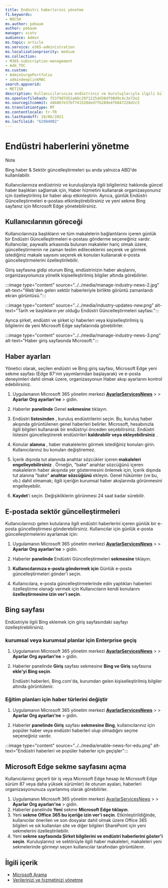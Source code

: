 ```yaml
---
title: Endüstri haberlerini yönetme
f1.keywords:
- NOCSH
ms.author: pebaum
author: pebaum
manager: scotv
audience: Admin
ms.topic: article
ms.service: o365-administration
ms.localizationpriority: medium
ms.collection:
- M365-subscription-management
- Adm_TOC
ms.custom:
- AdminSurgePortfolio
- admindeeplinkMAC
search.appverid:
- MET150
description: Kullanıcılarınıza endüstriniz ve kuruluşlarıyla ilgili bilgileriniz hakkında güncel haber başlıkları s sağlama, Haber hizmetini kullanarak organizasyonunız için özelleştirilmiş bir haber akışı etkinleştirme.
ms.openlocfilehash: f53f9d7d52a68c29f1225dd38df90d9c4c3e72e2
ms.sourcegitcommit: d4b867e37bf741528ded7fb289e4f6847228d2c5
ms.translationtype: MT
ms.contentlocale: tr-TR
ms.lasthandoff: 10/06/2021
ms.locfileid: "62984002"
---
```

# <a name="manage-industry-news"></a>Endüstri haberlerini yönetme

> [!NOTE] 
> Bing haber & Sektör güncelleştirmeleri şu anda yalnızca ABD'de kullanılabilir.

Kullanıcılarınıza endüstriniz ve kuruluşlarıyla ilgili bilgileriniz hakkında güncel haber başlıkları sağlamak için, Haber hizmetini kullanarak organizasyonunız için özelleştirilmiş bir haber akışı etkinleştirin. Ayrıca, günlük Endüstri Güncelleştirmeleri e-postası etkinleştirebilirsiniz ve yeni sekme Bing sayfanız için Microsoft Edge yönetebilirsiniz.

## <a name="what-your-users-will-see"></a>Kullanıcılarının göreceği

Kullanıcılarınıza başlıkların ve tüm makalelerin bağlantılarını içeren günlük bir Endüstri Güncelleştirmeleri e-postası gönderme seçeneğiniz vardır. Kullanıcılar, paywalls arkasında bulunan makaleler hariç olmak üzere, güncelleştirmenin ne zaman teslim edileceklerini seçerek ve görmek istediğiniz makale sayısını seçerek ek konuları kullanarak e-posta güncelleştirmelerini özelleştirilebilir.

Giriş sayfasına gidip oturum Bing, endüstrinizin haber akışlarını, organizasyonunıza yönelik kişiselleştirilmiş bilgiler altında görebilirler.

:::image type="content" source="../../media/manage-industry-news-2.jpg" alt-text="Web'den gelen sektör haberleriyle birlikte görüntü zamanlandı ekran görüntüsü.":::

:::image type="content" source="../../media/industry-updates-new.png" alt-text="Tarih ve başlıkların yer olduğu Endüstri Güncelleştirmeleri sayfası.":::

Ayrıca şirket, endüstri ve şirket içi haberleri veya kişiselleştirilmiş iş bilgilerini de yeni Microsoft Edge sayfalarında görebilirler.

:::image type="content" source="../../media/manage-industry-news-3.png" alt-text="Haber giriş sayfasında Microsoft.":::

## <a name="news-settings"></a>Haber ayarları

Yönetici olarak, seçilen endüstri ve Bing giriş sayfası, Microsoft Edge yeni sekme sayfası (Edge 87'nin yayımlarından başlayarak) ve e-posta deneyimleri dahil olmak üzere, organizasyonun Haber akışı ayarlarını kontrol edebilirsiniz. 

1. Uygulamanın Microsoft 365 yönetim merkezi [**AyarlarServicesNews**](https://admin.microsoft.com/adminportal/home?#/Settings/Services/:/Settings/L1/BingNews) >  >  **Ayarlar Org ayarları'ne** >  gidin.

1. Haberler **panelinde** Genel **sekmesine** tıklayın.

1. Endüstri **listesinden** , kuruluş endüstrilerini seçin. Bu, kuruluş haber akışında görüntülenen genel haberleri belirler. Microsoft, hesabınızla ilgili bilgileri kullanarak bir endüstriyi önceden seçebilirsiniz. Endüstri listesini güncelleştirerek endüstrileri **kaldırabilir veya ekleyebilirsiniz** .

1. Konular **alanına** , haber makalelerini görmek istediğiniz konuları girin. Kullanıcılarınız bu konuları değiştiremez.

1. İçerik dışında tut alanında anahtar sözcükler içeren **makaleleri engelleyebilirsiniz** . Örneğin, "bake" anahtar sözcüğünü içeren makalelerin haber akışında yer göstermesini önlemek için, İçerik dışında tut alanına "bake" **anahtar sözcüğünü** ekleyin. Genel hükümler (ve bu, vb.) dahil olmamak; ilgili içeriğin kurumsal haber akışlarında görünmesini engelleyebilir.

1. **Kaydet**'i seçin. Değişikliklerin görünmesi 24 saat kadar sürebilir.

## <a name="industry-updates-in-email"></a>E-postada sektör güncelleştirmeleri

Kullanıcılarınızı gelen kutularına ilgili endüstri haberlerini içeren günlük bir e-posta güncelleştirmesi gönderebilirsiniz. Kullanıcılar için günlük e-posta güncelleştirmelerini ayarlamak için:

1. Uygulamanın Microsoft 365 yönetim merkezi [**AyarlarServicesNews**](https://admin.microsoft.com/adminportal/home?#/Settings/Services/:/Settings/L1/BingNews) >  >  **Ayarlar Org ayarları'ne** >  gidin. 

1. Haberler **panelinde** Endüstri Güncelleştirmeleri **sekmesine** tıklayın. 
1. **Kullanıcılarınıza e-posta göndermek için** Günlük e-posta güncelleştirmeleri gönder'i seçin.
1. Kullanıcılara, e-posta güncelleştirmelerinde edin yaptıkları haberleri özelleştirme olanağı vermek için Kullanıcıların kendi konularını **özelleştirmesine izin ver'i seçin**.

## <a name="bing-homepage"></a>Bing sayfası

Endüstriyle ilgili Bing eklemek için giriş sayfasındaki sayfayı özelleştirebilirsiniz.

### <a name="toggle-news-for-business-or-enterprise-plans"></a>kurumsal veya kurumsal planlar için Enterprise geçiş

1. Uygulamanın Microsoft 365 yönetim merkezi [**AyarlarServicesNews**](https://admin.microsoft.com/adminportal/home?#/Settings/Services/:/Settings/L1/BingNews) >  >  **Ayarlar Org ayarları'ne** >  gidin.

1. Haberler panelinde **Giriş** sayfası sekmesine **Bing ve Giriş** sayfasına **ekle'yi Bing seçin**.

    Endüstri haberleri, Bing.com'da, kurumdan gelen kişiselleştirilmiş bilgiler altında görüntülenir.

### <a name="toggle-news-types-for-education-plans"></a>Eğitim planları için haber türlerini değiştir

1. Uygulamanın Microsoft 365 yönetim merkezi [**AyarlarServicesNews**](https://admin.microsoft.com/adminportal/home?#/Settings/Services/:/Settings/L1/BingNews) >  >  **Ayarlar Org ayarları'ne** >  gidin.

1. Haberler **panelinde Giriş** sayfası **sekmesine Bing**, kullanıcılarınız için popüler haber veya endüstri haberleri olup olmadığını seçme seçeneğiniz vardır. 

:::image type="content" source="../../media/enable-news-for-edu.png" alt-text="Endüstri haberleri ve popüler haberler için geçişler":::

## <a name="microsoft-edge-new-tab-page"></a>Microsoft Edge sekme sayfasını açma

Kullanıcılarınız geçerli bir iş veya Microsoft Edge hesap ile Microsoft Edge sürüm 87 veya daha yüksek sürümler) ile oturum ayaları, haberleri organizasyonunuza uyarlanmış olarak görebilirler.

1. Uygulamanın Microsoft 365 yönetim merkezi [AyarlarServicesNews](https://admin.microsoft.com/adminportal/home?#/Settings/Services/:/Settings/L1/BingNews) >  >  **Ayarlar Org ayarları'ne** >  gidin.
2. Haberler panelinde **Yeni** sekme **Microsoft Edge tıklayın**.
3. Yeni **sekme Office 365 bu içeriğe izin ver'i seçin**. Etkinleştirildiğinde, kullanıcılar önerilen ve son dosyalar dahil olmak üzere Office 365 bilgileri ve sık kullanılan site ve diğer bilgileri SharePoint için yeni sekmelerini özelleştirilebilir.
4. Yeni **sekme sayfasında Şirket bilgilerini ve endüstri haberlerini göster'i seçin**. Kuruluşlarınız ve sektörüyle ilgili haber makaleleri, makaleleri yeni sekmelerinde görmeyi seçen kullanıcılar tarafından görüntülenir.

## <a name="related-content"></a>İlgili içerik

- [Microsoft Arama](/microsoftsearch/)
- [Verilerinizi ve hizmetinizi yönetme](/admin)